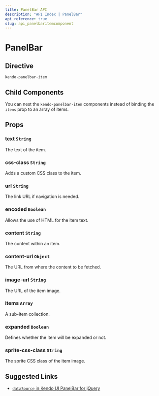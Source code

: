 ```yaml
---
title: PanelBar API
description: "API Index | PanelBar"
api_reference: true
slug: api_panelbaritemcomponent
---
```


# PanelBar

## Directive

`kendo-panelbar-item`

## Child Components

You can nest the `kendo-panelbar-item` components instead of binding the `items` prop to an array of items.

## Props

### text `String`

The text of the item.

### css-class `String`

Adds a custom CSS class to the item.

### url `String`

The link URL if navigation is needed.

### encoded `Boolean`

Allows the use of HTML for the item text.

### content `String`

The content within an item.

### content-url `Object`

The URL from where the content to be fetched.

### image-url `String`

The URL of the item image.

### items `Array`

A sub-item collection.

### expanded `Boolean`

Defines whether the item will be expanded or not.

### sprite-css-class `String`

The sprite CSS class of the item image.

## Suggested Links

* [`dataSource` in Kendo UI PanelBar for jQuery](https://docs.telerik.com/kendo-ui/api/javascript/ui/panelbar/configuration/datasource)
